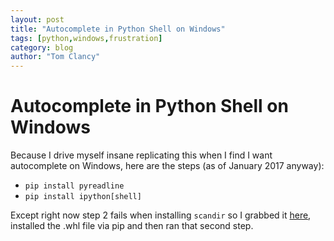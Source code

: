 ```yaml
---
layout: post
title: "Autocomplete in Python Shell on Windows"
tags: [python,windows,frustration]
category: blog
author: "Tom Clancy"
---
```


# Autocomplete in Python Shell on Windows

Because I drive myself insane replicating this when I find I want autocomplete on Windows, here are the steps (as of January 2017 anyway):

* `pip install pyreadline`
* `pip install ipython[shell]`

Except right now step 2 fails when installing `scandir` so I grabbed it [here](http://www.lfd.uci.edu/~gohlke/pythonlibs/#scandir), installed the .whl file via pip and then ran that second step.
